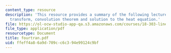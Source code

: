 ```yaml
---
content_type: resource
description: 'This resource provides a summary of the following lecture topics: fourier
  transform, convolution theorem and solution to the heat equation.'
file: https://ol-ocw-studio-app-qa.s3.amazonaws.com/courses/18-303-linear-partial-differential-equations-fall-2006/ffeff4a86a9d709cc6c394e99124c9bf_fourtran.pdf
file_type: application/pdf
resourcetype: Document
title: fourtran.pdf
uid: ffeff4a8-6a9d-709c-c6c3-94e99124c9bf
---
```

